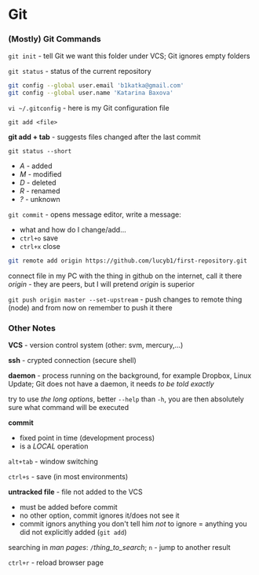 # Git

### (Mostly) Git Commands

`git init` - tell Git we want this folder under VCS; Git ignores empty folders

`git status` - status of the current repository

```bash
git config --global user.email 'b1katka@gmail.com'
git config --global user.name 'Katarina Baxova'
```

`vi ~/.gitconfig` - here is my Git configuration file

`git add <file>`

**git add + tab** - suggests files changed after the last commit

`git status --short`
- *A* - added
- *M* - modified
- *D* - deleted
- *R* - renamed
- *?* - unknown

`git commit` - opens message editor, write a message:
- what and how do I change/add...
- `ctrl+o` save
- `ctrl+x` close

```bash
git remote add origin https://github.com/lucyb1/first-repository.git
```

connect file in my PC with the thing in github on the internet, call it there *origin* - they are peers, but I will pretend *origin* is superior

`git push origin master --set-upstream` - push changes to remote thing (node) and from now on remember to push it there

### Other Notes
**VCS** - version control system
  (other: svm, mercury,...)

**ssh** - crypted connection (secure shell)

**daemon** - process running on the background, for example Dropbox, Linux Update; Git does not have a daemon, it needs *to be told exactly*

try to use *the long options*, better `--help` than `-h`, you are then absolutely sure what command will be executed

**commit**
- fixed point in time (development process)
- is a *LOCAL* operation

`alt+tab` - window switching

`ctrl+s` - save (in most environments)

**untracked file** - file not added to the VCS
- must be added before commit
- no other option, commit ignores it/does not see it
- commit ignors anything you don't tell him *not* to ignore = anything you did not explicitly added (`git add`)

searching in *man pages*: `/`*thing_to_search*; `n` - jump to another result

`ctrl+r` - reload browser page
